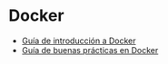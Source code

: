 # Docker

- [Guía de introducción a Docker](docker_guide.md)
- [Guía de buenas prácticas en Docker](docker_sec_guide.md)